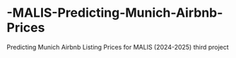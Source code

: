 # -MALIS-Predicting-Munich-Airbnb-Prices
Predicting Munich Airbnb Listing Prices for MALIS (2024-2025) third project
